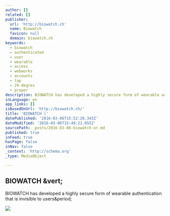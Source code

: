 ```yaml
---
author: []
related: []
publisher:
  url: 'http://biowatch.ch'
  name: Biowatch
  favicon: null
  domain: biowatch.ch
keywords:
  - biowatch
  - authenticated
  - user
  - wearable
  - access
  - webworks
  - accounts
  - tap
  - 29-degres
  - proper
description: BIOWATCH has developed a highly secure form of wearable authentication that is invisible to users.
inLanguage: en
app_links: []
isBasedOnUrl: 'http://biowatch.ch/'
title: 'BIOWATCH |'
datePublished: '2016-03-06T15:52:26.343Z'
dateModified: '2016-03-06T15:49:22.055Z'
sourcePath: _posts/2016-03-06-biowatch-or.md
published: true
inFeed: true
hasPage: false
inNav: false
_context: 'http://schema.org'
_type: MediaObject

---
```

<article style=""><h1>BIOWATCH &amp;vert;</h1><p>BIOWATCH has developed a highly secure form of wearable authentication that is invisible to users&amp;period;</p><img src="http://www.biowatch.ch/web/wp-content/uploads/layerslider/Biowatch-Home/car-back.jpg" /></article>